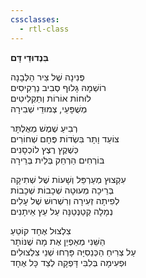 ```yaml
---
cssclasses:
  - rtl-class
---
```

**בִּנְדוּדֵי דָּם**

פְּנִינָה שֶׁל צִיר הַלְּבָנָה  
רוֹשְׁמָהּ גָּלוּף סְבִיב נַרְקִיסִים  
לוּחוֹת אוֹרוֹת וְתַקְלִיטִים  
מְשֻׁפָּעֵי, צְמוּדֵי שְׁבִירָה  
  
רְבִיעַ שֶׁמֶשׁ מְאֻלְתָּר  
צוֹעֵד וָתָר בִּשְׂדוֹת פֶּחָם שְׁחוֹרִים  
כְּשֶׁקֶץ רֶצֶץ לוֹכְסָנִים  
בּוֹרְחִים הַרְחֵק בְּלֵית בְּרֵירָה  
  
עִקְצוּץ מְעַרְפֵּל וְשָׁעוֹת שֶׁל שְׁתִיקָה  
בְּרֵיכָה מְעוּטָה שְׁכָבוֹת שְׁכָבוֹת  
לְפִיתָה זְעִירָה וְרִשְׁרוּשׁ שֶׁל עָלִים  
נְמָלָה קְטַנְטַנָּה עַל עֵץ אֵיתָנִים  
  
צִלְצוּל אֶחָד קוֹטֵעַ  
הַשֵּׁנִי מְאַפְיֵן אֶת מָה שֶׁנּוֹתָר  
עַל צְרִיחַ הַכְּנֵסִיָּה פָּרְחוּ שְׁנֵי צִלְצוּלִים  
וּפְעִימָה בְּלִבִּי דָּפְקָה לְצַד כָּל אֶחָד